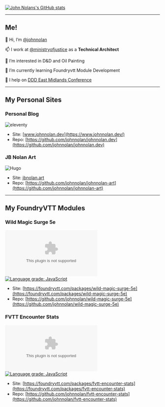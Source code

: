[![John Nolans's GitHub stats](https://github-readme-stats.vercel.app/api?username=johnnolan&count_private=true&theme=dark)](https://github.com/johnnolan/github-readme-stats)

---

## Me!

👋 Hi, I’m [@johnnolan](https://github.com/johnnolan)

📫 I work at [@ministryofjustice](https://github.com/ministryofjustice) as a **Technical Architect**

👀 I’m interested in D&D and Oil Painting

🌱 I’m currently learning Foundryvtt Module Development

💞️ I help on [DDD East Midlands Conference](https://github.com/DDDEastMidlandsLimited)

---

## My Personal Sites

### Personal Blog
![eleventy](https://img.shields.io/badge/SSG-eleventy-informational?style=flat&logo=<LOGO_NAME>&logoColor=white&color=2bbc8a)
- Site: [www.johnnolan.dev](https://www.johnnolan.dev/)
- Repo: [https://github.com/johnnolan/johnnolan.dev](https://github.com/johnnolan/johnnolan.dev)

### JB Nolan Art
![Hugo](https://img.shields.io/badge/SSG-Hugo-informational?style=flat&logo=<LOGO_NAME>&logoColor=white&color=2bbc8a)
- Site: [jbnolan.art](https://jbnolan.art/)
- Repo: [https://github.com/johnnolan/johnnolan-art](https://github.com/johnnolan/johnnolan-art)


---

## My FoundryVTT Modules

### Wild Magic Surge 5e

![Latest Release Download Count](https://img.shields.io/github/downloads/johnnolan/wild-magic-surge-5e/latest/module.zip)
[![Language grade: JavaScript](https://img.shields.io/lgtm/grade/javascript/g/johnnolan/wild-magic-surge-5e.svg?logo=lgtm&logoWidth=18)](https://lgtm.com/projects/g/johnnolan/wild-magic-surge-5e/context:javascript)
- Site: [https://foundryvtt.com/packages/wild-magic-surge-5e](https://foundryvtt.com/packages/wild-magic-surge-5e)
- Repo: [https://github.com/johnnolan/wild-magic-surge-5e](https://github.com/johnnolan/wild-magic-surge-5e)


### FVTT Encounter Stats

![Latest Release Download Count](https://img.shields.io/github/downloads/johnnolan/fvtt-encounter-stats/latest/module.zip)
[![Language grade: JavaScript](https://img.shields.io/lgtm/grade/javascript/g/johnnolan/fvtt-encounter-stats.svg?logo=lgtm&logoWidth=18)](https://lgtm.com/projects/g/johnnolan/fvtt-encounter-stats/context:javascript)
- Site: [https://foundryvtt.com/packages/fvtt-encounter-stats](https://foundryvtt.com/packages/fvtt-encounter-stats)
- Repo: [https://github.com/johnnolan/fvtt-encounter-stats](https://github.com/johnnolan/fvtt-encounter-stats)
